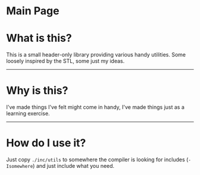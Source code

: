 # Main Page

# What is this?

This is a small header-only library providing various handy utilities.
Some loosely inspired by the STL, some just my ideas.

---

# Why is this?

I've made things I've felt might come in handy,
I've made things just as a learning exercise.

---

# How do I use it?

Just copy `./inc/utils` to somewhere the compiler is
looking for includes (`-Isomewhere`) and just include what you need.
